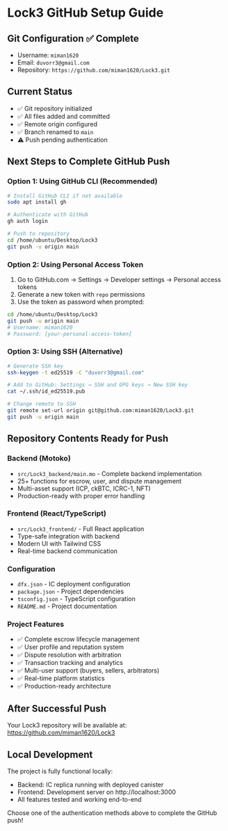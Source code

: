 # Lock3 GitHub Setup Guide

## Git Configuration ✅ Complete
- Username: `miman1620`
- Email: `duvorr3@gmail.com`
- Repository: `https://github.com/miman1620/Lock3.git`

## Current Status
- ✅ Git repository initialized
- ✅ All files added and committed
- ✅ Remote origin configured
- ✅ Branch renamed to `main`
- ⚠️ Push pending authentication

## Next Steps to Complete GitHub Push

### Option 1: Using GitHub CLI (Recommended)
```bash
# Install GitHub CLI if not available
sudo apt install gh

# Authenticate with GitHub
gh auth login

# Push to repository
cd /home/ubuntu/Desktop/Lock3
git push -u origin main
```

### Option 2: Using Personal Access Token
1. Go to GitHub.com → Settings → Developer settings → Personal access tokens
2. Generate a new token with `repo` permissions
3. Use the token as password when prompted:
```bash
cd /home/ubuntu/Desktop/Lock3
git push -u origin main
# Username: miman1620
# Password: [your-personal-access-token]
```

### Option 3: Using SSH (Alternative)
```bash
# Generate SSH key
ssh-keygen -t ed25519 -C "duvorr3@gmail.com"

# Add to GitHub: Settings → SSH and GPG keys → New SSH key
cat ~/.ssh/id_ed25519.pub

# Change remote to SSH
git remote set-url origin git@github.com:miman1620/Lock3.git
git push -u origin main
```

## Repository Contents Ready for Push

### Backend (Motoko)
- `src/Lock3_backend/main.mo` - Complete backend implementation
- 25+ functions for escrow, user, and dispute management
- Multi-asset support (ICP, ckBTC, ICRC-1, NFT)
- Production-ready with proper error handling

### Frontend (React/TypeScript)
- `src/Lock3_frontend/` - Full React application
- Type-safe integration with backend
- Modern UI with Tailwind CSS
- Real-time backend communication

### Configuration
- `dfx.json` - IC deployment configuration
- `package.json` - Project dependencies
- `tsconfig.json` - TypeScript configuration
- `README.md` - Project documentation

### Project Features
- ✅ Complete escrow lifecycle management
- ✅ User profile and reputation system
- ✅ Dispute resolution with arbitration
- ✅ Transaction tracking and analytics
- ✅ Multi-user support (buyers, sellers, arbitrators)
- ✅ Real-time platform statistics
- ✅ Production-ready architecture

## After Successful Push
Your Lock3 repository will be available at:
https://github.com/miman1620/Lock3

## Local Development
The project is fully functional locally:
- Backend: IC replica running with deployed canister
- Frontend: Development server on http://localhost:3000
- All features tested and working end-to-end

Choose one of the authentication methods above to complete the GitHub push!
